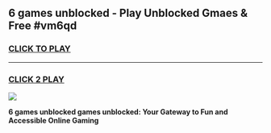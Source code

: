 
## 6 games unblocked - Play Unblocked Gmaes & Free #vm6qd
<h3>
<a href="https://premium.freeplayer.one?title=6_games_unblocked&ref=01M">CLICK TO PLAY</a></h3>
<hr>

<h3>
<a href="https://premium.freeplayer.one?title=6_games_unblocked&ref=01M">CLICK 2 PLAY</a>
  
</h3>

<a href="https://premium.freeplayer.one?title=6_games_unblocked&ref=01M"><img src="https://clearcache.store/games.png"></a>


**6 games unblocked games unblocked: Your Gateway to Fun and Accessible Online Gaming**
